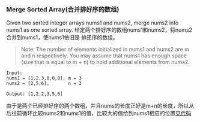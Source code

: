 ### Merge Sorted Array(合并排好序的数组)

Given two sorted integer arrays nums1 and nums2, merge nums2 into nums1 as one sorted array.
给定两个排好序的数组nums1和nums2，将nums2合并到nums1，使nums1依旧是 排还序的数组。

> Note:
 The number of elements initialized in nums1 and nums2 are m and n respectively.
 You may assume that nums1 has enough space (size that is equal to m + n) to hold additional elements from nums2.

```
Input:
nums1 = [1,2,3,0,0,0], m = 3
nums2 = [2,5,6],       n = 3

Output: [1,2,2,3,5,6]
```

由于是两个已经排好序的两个数组，并且nums的长度正好是m+n的长度，所以从后往前循环比较nums2和nums1的值，比较大的值给到nums1相应的位置[见代码](Merge_Sorted_Array.js)